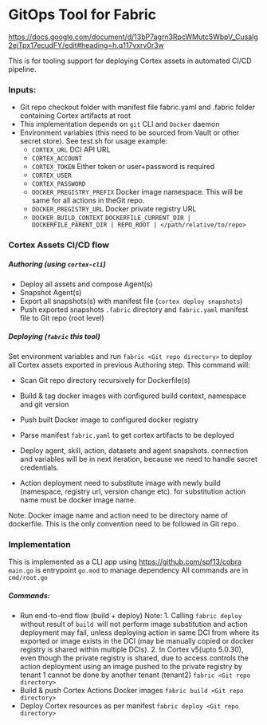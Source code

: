 # GitOps Tool for Fabric

https://docs.google.com/document/d/13bP7agrn3RpcWMutc5WbpV_Cusalg2ejTpx17ecudFY/edit#heading=h.q117vxrv0r3w

This is for tooling support for deploying Cortex assets in automated CI/CD pipeline.

### Inputs:
* Git repo checkout folder with manifest file fabric.yaml and .fabric folder containing Cortex artifacts at root 
* This implementation depends on `git` CLI and `Docker` daemon
* Environment variables (this need to be sourced from Vault or other secret store). See test.sh for usage example:
    *  `CORTEX_URL` DCI API URL
    *  `CORTEX_ACCOUNT`
    *  `CORTEX_TOKEN` Either token or user+password is required
    *  `CORTEX_USER`
    *  `CORTEX_PASSWORD`
    *  `DOCKER_PREGISTRY_PREFIX` Docker image namespace. This will be same for all actions in theGit repo.
    *  `DOCKER_PREGISTRY_URL` Docker private registry URL
    *  `DOCKER_BUILD_CONTEXT` `DOCKERFILE_CURRENT_DIR | DOCKERFILE_PARENT_DIR | REPO_ROOT | </path/relative/to/repo>`
    
### Cortex Assets CI/CD flow
##### Authoring (using `cortex-cli`)
* Deploy all assets and compose Agent(s)
* Snapshot Agent(s)
* Export all snapshots(s) with manifest file (`cortex deploy snapshots`)
* Push exported snapshots `.fabric` directory and `fabric.yaml` manifest file to Git repo (root level)

##### Deploying (`fabric` this tool)
Set environment variables and run `fabric <Git repo directory>` to deploy all Cortex assets exported in previous Authoring step. This command will:
* Scan Git repo directory recursively for Dockerfile(s)
* Build & tag docker images with configured build context, namespace and git version
* Push built Docker image to configured docker registry

* Parse manifest `fabric.yaml` to get cortex artifacts to be deployed
* Deploy agent, skill, action, datasets and agent snapshots. connection and variables will be in next iteration, because we need to handle secret credentials.
* Action deployment need to substitute image with newly build (namespace, registry url, version change etc). for substitution action name must be docker image name.

Note: Docker image name and action need to be directory name of dockerfile. This is the only convention need to be followed in Git repo.

### Implementation

This is implemented as a CLI app using https://github.com/spf13/cobra
`main.go` is entrypoint
`go.mod` to manage dependency
All commands are in `cmd/root.go`

##### Commands:
* Run end-to-end flow (build + deploy)
Note: 1. Calling `fabric deploy` without result of `build `will not perform image substitution and action deployment may fail, unless deploying action in same DCI from where its exported or image exists in the DCI (may be manually copied or docker registry is shared within multiple DCIs).
      2. In Cortex v5(upto 5.0.30), even though the private registry is shared, due to access controls the action deployment using an image pushed to the private registry by tenant 1 cannot be done by another tenant (tenant2)
`fabric <Git repo directory>`
* Build & push Cortex Actions Docker images 
`fabric build <Git repo directory>`
* Deploy Cortex resources as per manifest
`fabric deploy <Git repo directory> `
